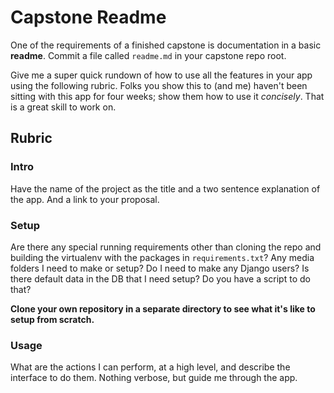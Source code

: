 # Capstone Readme

One of the requirements of a finished capstone is documentation in a basic **readme**.
Commit a file called `readme.md` in your capstone repo root.

Give me a super quick rundown of how to use all the features in your app using the following rubric.
Folks you show this to (and me) haven't been sitting with this app for four weeks;
show them how to use it _concisely_.
That is a great skill to work on.

## Rubric

### Intro

Have the name of the project as the title and a two sentence explanation of the app.
And a link to your proposal.

### Setup

Are there any special running requirements other than cloning the repo and building the virtualenv with the packages in `requirements.txt`?
Any media folders I need to make or setup?
Do I need to make any Django users?
Is there default data in the DB that I need setup?
Do you have a script to do that?

**Clone your own repository in a separate directory to see what it's like to setup from scratch.**

### Usage

What are the actions I can perform, at a high level, and describe the interface to do them.
Nothing verbose, but guide me through the app.
